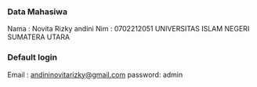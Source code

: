 ### Data Mahasiwa 

Nama : Novita Rizky andini
Nim  : 0702212051
UNIVERSITAS ISLAM NEGERI SUMATERA UTARA 



### Default login

Email   : andininovitarizky@gmail.com
password: admin
